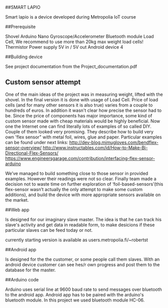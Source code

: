 ##SMART LAPIO

Smart lapio is a device developed during Metropolia IoT course

##Prerequisite

Shovel
Arduino Nano
Gyroscope/Accelerometer
Bluetooth module
Load Cell, We recommend to use more than 20kg max weight load cells!
Thermistor
Power supply 5V in / 5V out
Android device 4


##Building device

See project documentation from the Project_documentation.pdf

## Custom sensor attempt
One of the main ideas of the project was in measuring weight, lifted with the shovel. In the final version it is done with usage of Load Cell. Price of load cells (and for many other sensors it is also true) varies from a couple to hundreds of euros. In addition it wasn't clear how precise the sensor had to be. Since the price of components has major importance, some kind of custom sensor made with cheap materials would be highly beneficial.
Now one the Internet one can find literally lots of examples of so called DIY. Couple of them looked very promising. They describe how to build very own 'flex sensor" with metal foil, wires, glue and paper.
Particular examples can be found under next links:
http://dev-blog.mimugloves.com/bendflex-sensor-overview/
http://www.instructables.com/id/How-to-Make-Bi-Directional-Flex-Sensors/
https://www.engineersgarage.com/contribution/interfacing-flex-sensor-arduino

We’ve managed to build something close to those sensor in provided examples. However their readings were not so clear. Finally team made a decision not to waste time on further exploration of ‘foil-based-sensors’(this flex-sensor wasn’t actually the only attempt to make some custom additions), and build the device with more appropriate sensors available on the market.

##Web app

Is designed for our imaginary slave master. The idea is that he can track his slave's activity and get data in readable form, to make desicions if these particular slaves can be feed today or not.

currently starting version is available as users.metropolia.fi/~robertst

##Android app

Is designed for the the customer, or some people call them slaves. With an android device customer can see hes/r own progress and post them to the database for the master.


##Arduino code

Arduino uses serial line at 9600 baud rate to send messages over bluetooth to the android app. Android app has to be paired with the arduino's bluetooth module.
In this project we used bluetooth module HC-06.
